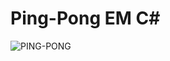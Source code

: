 <H1>Ping-Pong EM C#</H1>

![PING-PONG](https://user-images.githubusercontent.com/119471231/218294854-06a16e87-b173-4476-b1a4-fb92e50208d3.jpg)
